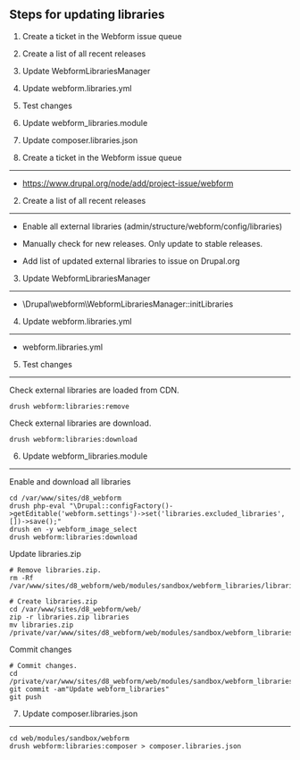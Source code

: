 Steps for updating libraries
----------------------------

  1. Create a ticket in the Webform issue queue
  2. Create a list of all recent releases
  3. Update WebformLibrariesManager
  4. Update webform.libraries.yml
  5. Test changes
  6. Update webform_libraries.module
  7. Update composer.libraries.json


1. Create a ticket in the Webform issue queue
----------------------------------------------

- https://www.drupal.org/node/add/project-issue/webform


2. Create a list of all recent releases
---------------------------------------

- Enable all external libraries (admin/structure/webform/config/libraries)

- Manually check for new releases. Only update to stable releases. 

- Add list of updated external libraries to issue on Drupal.org


3. Update WebformLibrariesManager
---------------------------------

- \Drupal\webform\WebformLibrariesManager::initLibraries


4. Update webform.libraries.yml
---------------------------------

- webform.libraries.yml


5. Test changes
---------------

Check external libraries are loaded from CDN.

    drush webform:libraries:remove

Check external libraries are download.

    drush webform:libraries:download


6. Update webform_libraries.module
----------------------------------

Enable and download all libraries

    cd /var/www/sites/d8_webform
    drush php-eval "\Drupal::configFactory()->getEditable('webform.settings')->set('libraries.excluded_libraries', [])->save();"
    drush en -y webform_image_select
    drush webform:libraries:download

Update libraries.zip

    # Remove libraries.zip.
    rm -Rf /var/www/sites/d8_webform/web/modules/sandbox/webform_libraries/libraries.zip

    # Create libraries.zip
    cd /var/www/sites/d8_webform/web/
    zip -r libraries.zip libraries
    mv libraries.zip /private/var/www/sites/d8_webform/web/modules/sandbox/webform_libraries/libraries.zip

Commit changes

    # Commit changes.
    cd /private/var/www/sites/d8_webform/web/modules/sandbox/webform_libraries/
    git commit -am"Update webform_libraries"
    git push


7. Update composer.libraries.json
----------------------------------

    cd web/modules/sandbox/webform
    drush webform:libraries:composer > composer.libraries.json
